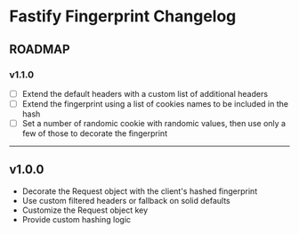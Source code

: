 # Fastify Fingerprint Changelog

## ROADMAP

### v1.1.0

- [ ] Extend the default headers with a custom list of additional headers
- [ ] Extend the fingerprint using a list of cookies names to be included in the hash
- [ ] Set a number of randomic cookie with randomic values, then use only a few of those to decorate the fingerprint

---

## v1.0.0

- Decorate the Request object with the client's hashed fingerprint
- Use custom filtered headers or fallback on solid defaults
- Customize the Request object key
- Provide custom hashing logic
